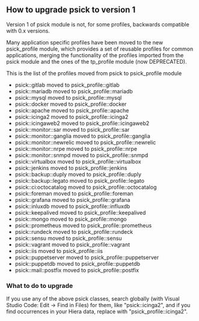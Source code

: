 ## How to upgrade psick to version 1

Version 1 of psick module is not, for some profiles, backwards compatible with 0.x versions.

Many application specific profiles have been moved to the new psick_profile module,
which provides a set of reusable profiles for common applications, merging the functionality of 
the profiles imported from the psick module and the ones of the tp_profile module (now DEPRECATED).

This is the list of the profiles moved from psick to psick_profile module

-   psick::gitlab moved to psick_profile::gitlab
-   psick::mariadb moved to psick_profile::mariadb
-   psick::mysql moved to psick_profile::mysql
-   psick::docker moved to psick_profile::docker
-   psick::apache moved to psick_profile::apache
-   psick::icinga2 moved to psick_profile::icinga2
-   psick::icingaweb2 moved to psick_profile::icingaweb2
-   psick::monitor::sar moved to psick_profile::sar
-   psick::monitor::ganglia moved to psick_profile::ganglia
-   psick::monitor::newrelic moved to psick_profile::newrelic
-   psick::monitor::nrpe moved to psick_profile::nrpe
-   psick::monitor::snmpd moved to psick_profile::snmpd
-   psick::virtualbox moved to psick_profile::virtualbox
-   psick::jenkins moved to psick_profile::jenkins
-   psick::backup::duply moved to psick_profile::duply
-   psick::backup::legato moved to psick_profile::legato
-   psick::ci:octocatalog moved to psick_profile::octocatalog
-   psick::foreman moved to psick_profile::foreman
-   psick::grafana moved to psick_profile::grafana
-   psick::inluxdb moved to psick_profile::influxdb
-   psick::keepalived moved to psick_profile::keepalived
-   psick::mongo moved to psick_profile::mongo
-   psick::prometheus moved to psick_profile::prometheus
-   psick::rundeck moved to psick_profile::rundeck
-   psick::sensu moved to psick_profile::sensu
-   psick::vagrant moved to psick_profile::vagrant
-   psick::iis moved to psick_profile::iis
-   psick::puppetserver moved to psick_profile::puppetserver
-   psick::puppetdb moved to psick_profile::puppetdb
-   psick::mail::postfix moved to psick_profile::postfix

### What to do to upgrade

If you use any of the above psick classes, search globally (with Visual Studio Code: Edit -> Find in Files) for them, like "psick::icinga2", and if you find occurrences in your Hiera data, replace with "psick_profile::icinga2".

